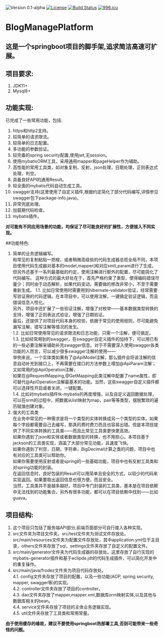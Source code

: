![Version 0.1-alpha](https://img.shields.io/github/tag-pre/Frodez/BlogManagePlatform.svg)
[![License](https://img.shields.io/badge/license-apache-blue.svg)](https://github.com/Frodez/BlogManagePlatform/blob/master/LICENSE)
[![Build Status](https://travis-ci.com/Frodez/BlogManagePlatform.svg)](https://travis-ci.org/Frodez/BlogManagePlatform)
[![996.icu](https://img.shields.io/badge/link-996.icu-red.svg)](https://996.icu)
# BlogManagePlatform  
## 这是一个springboot项目的脚手架,追求简洁高速可扩展。  

## 项目要求:
1. JDK11+
2. Mysql8+

## 功能实现:
已完成了一些常用功能，包括:
1. https和http2支持。
2. 较简单的请求限流。
3. 较简单的日志配置。
4. 多功能的参数验证。
5. 较完备的spring security配置,使用jwt,无session。
6. 使用mybatisORM工具，采用通用mapper和pageHelper作为辅助。
7. 高性能的常用工具类，如对象复制，反射，json处理，日期处理，正则表达式处理，判空。
8. 具备良好API的通用Result。
9. 较全面的mybatis代码自动生成工具。
10. swagger支持(这里使用了自定义插件,根据约定简化了部分代码编写,详情参见swagger包下package-info.java)。
11. 异常兜底处理。  
12. 加载期代码检查。  
13. mybatis插件。  

**对可能有不同应用场景的功能，均保证了尽可能良好的扩展性，方便接入不同实现。**  

##功能特色:
1. 简单的业务逻辑编写。  
和常见的复制粘贴一把梭，或者稍微高级些的代码生成器总揽全局不同，本项目使用代码生成器对基本的model,mapper(和对应xml),param进行了生成，但另外还基于一系列最基础的约定，使用注解进行额外的配置，尽可能简化了代码编写。
这种方式的最大好处在于，首先严格约束了类型，使得编码错误尽量少；同时由于动态解析，如果代码变动，需要做的修改非常小，不至于需要重新生成。
	1.1. 比如日常使用时需要用到hibernate-validator验证，经常需要写验证用的代码逻辑。在本项目中，可以使用注解，一键搞定验证逻辑，而且错误信息人性化。  
	另外，项目中还扩展了一些验证注解，增强了对枚举——基本数据类型转换的支持，增强了正则表达式验证，增强了日期验证。  
	最后，还提供了对项目代码本身的校验，依据于常见的使用规则，尽可能避免漏写注解，错写注解等情况的发生。  
	1.2. 比如日常使用常见的请求限流和日志功能，只需一个注解，便可搞定。  
	1.3. 比如经常用到的swagger，在swagger自定义插件的加持下，可以用已有的一些必要注解来辅助补充swagger信息。对于不需要深入使用swagger各类功能的人而言，可以减少很多swagger注解的使用——  
	举例来说，一个实体类如果有了@ApiModel注解，那么插件会将该注解的信息自动补充到接口上，不再需要在接口的方法参数上增加@ApiParam注解；又如常用的@ApiOperation注解，  
	如果在@RequestMapping,@GetMapping此类注解中配置了name属性，即可替代@ApiOperation注解最基本的功能。当然，这些swagger自定义插件都可以选择性开启或者关闭，一键配置。  
	1.4. 比如对mybatis插件tk-mybatis的再度增强，以及自定义返回数据处理，可以在orm的过程中，把数据从list映射为map，pair等等类型，摆脱繁琐的遍历赋值创建对象。    
2. 强大的工具类  
在业务中常见的一种需求是将一个类型的实体转换成另一个类型的实体。如果每个字段都需要自己去编写，那真的费时费力而且也容易出错。但是本项目提供了不同实体转换的工具类——而且比常见工具类更快更高效。  
如果你遇到了json和实体或者数据类型的转换，也不用担心。本项目基于jackson的工具类实现，涵盖了大部分常见功能，且速度飞快。  
如果你遇到了判空，日期，字符串，BigDecimal计算之类的问题，项目中也有对应的工具类可以帮助你。  
如果你需要使用反射或者是spring的一些基础功能，项目中也有反射工具类和对spring功能的封装。  
在返回信息时，良好包装的Result可以用简单且安全的方式，以较少的代码来实现返回。如果要取出返回信息也很方便，而且安全。  
当然，工具类并不是越多越好。项目中专门封装的工具类，基本是在项目依赖中无法找到的功能集合。另外有很多功能，都可以在项目依赖中找到——比如guava。  

## 项目结构:
1. 这个项目只包括了服务端API部分,前端页面部分可自行接入各种实现。
2. src文件夹为项目文件夹。src/test文件夹为测试文件存放处。src/main/resources文件夹为配置文件存放处，其中application.yml位于主目录，others文件夹存放了sql，settings文件夹存放了自定义的配置文件。
3. src/main/generator文件夹为代码生成器的存放处。这里存放了自行实现的mybatis-generator插件和基于eclipde.jdt的代码生成插件，可以简化开发中的重复操作。
4. src/main/java/frodez文件夹为项目代码存放处。  
	4.1. config文件夹存放了项目的配置，以及一些功能(AOP, spring security, mapper, swagger等)的实现。  
	4.2. controller文件夹存放了项目的controller。   
	4.3. dao文件夹存放了mapper,mapper.xml,数据库orm映射实体,以及其他与数据库相关的bean。  
	4.4. service文件夹存放了项目的主体业务逻辑实现。  
	4.5. util文件夹存放了工具类和常用常量。  

**由于使用缓存的缘故，建议不要使用springboot热部署工具,否则可能带来一些奇怪的问题。** 
